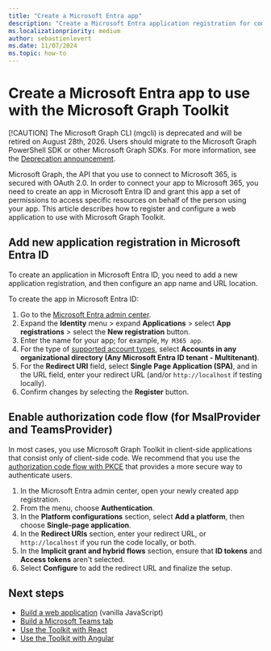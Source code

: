 ```yaml
---
title: "Create a Microsoft Entra app"
description: "Create a Microsoft Entra application registration for communicating with Microsoft 365"
ms.localizationpriority: medium
author: sebastienlevert
ms.date: 11/07/2024
ms.topic: how-to
---
```


# Create a Microsoft Entra app to use with the Microsoft Graph Toolkit

[!CAUTION]
The Microsoft Graph CLI (mgcli) is deprecated and will be retired on August 28th, 2026. Users should migrate to the Microsoft Graph PowerShell SDK or other Microsoft Graph SDKs. For more information, see the [Deprecation announcement](https://devblogs.microsoft.com/microsoft365dev/microsoft-graph-cli-retirement/).

Microsoft Graph, the API that you use to connect to Microsoft 365, is secured with OAuth 2.0. In order to connect your app to Microsoft 365, you need to create an app in Microsoft Entra ID and grant this app a set of permissions to access specific resources on behalf of the person using your app. This article describes how to register and configure a web application to use with Microsoft Graph Toolkit.

<a name='add-new-application-registration-in-azure-active-directory'></a>

## Add new application registration in Microsoft Entra ID

To create an application in Microsoft Entra ID, you need to add a new application registration, and then configure an app name and URL location.

To create the app in Microsoft Entra ID:

1. Go to the [Microsoft Entra admin center](https://entra.microsoft.com).
1. Expand the **Identity** menu > expand **Applications** > select **App registrations** > select the **New registration** button.
1. Enter the name for your app; for example, `My M365 app`.
1. For the type of [supported account types](/azure/active-directory/develop/single-and-multi-tenant-apps#who-can-sign-in-to-your-app), select **Accounts in any organizational directory (Any Microsoft Entra ID tenant - Multitenant)**.
1. For the **Redirect URI** field, select **Single Page Application (SPA)**, and in the URL field, enter your redirect URL (and/or `http://localhost` if testing locally).
1. Confirm changes by selecting the **Register** button.

## Enable authorization code flow (for MsalProvider and TeamsProvider)

In most cases, you use Microsoft Graph Toolkit in client-side applications that consist only of client-side code. We recommend that you use the [authorization code flow with PKCE](/entra/identity-platform/scenario-spa-app-registration#redirect-uri-msaljs-20-with-auth-code-flow) that provides a more secure way to authenticate users.

1. In the Microsoft Entra admin center, open your newly created app registration.
1. From the menu, choose **Authentication**.
1. In the **Platform configurations** section, select **Add a platform**, then choose **Single-page application**.
1. In the **Redirect URIs** section, enter your redirect URL, or `http://localhost` if you run the code locally, or both.
1. In the **Implicit grant and hybrid flows** section, ensure that **ID tokens** and **Access tokens** aren't selected.
1. Select **Configure** to add the redirect URL and finalize the setup.

## Next steps

- [Build a web application](./build-a-web-app.md) (vanilla JavaScript)
- [Build a Microsoft Teams tab](./build-a-microsoft-teams-tab.md)
- [Use the Toolkit with React](./use-toolkit-with-react.md)
- [Use the Toolkit with Angular](./use-toolkit-with-angular.md)
